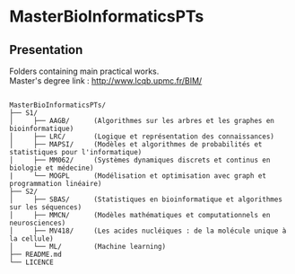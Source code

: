 # MasterBioInformaticsPTs

## Presentation

Folders containing main practical works.<br>
Master's degree link : http://www.lcqb.upmc.fr/BIM/

<pre><code>
MasterBioInformaticsPTs/
├── S1/
│     ├── AAGB/      (Algorithmes sur les arbres et les graphes en bioinformatique)
│     ├── LRC/ 	     (Logique et représentation des connaissances)   
│     ├── MAPSI/     (Modèles et algorithmes de probabilités et statistiques pour l'informatique)
│     ├── MM062/     (Systèmes dynamiques discrets et continus en biologie et médecine)
|     └── MOGPL      (Modélisation et optimisation avec graph et programmation linéaire)
├── S2/
│     ├── SBAS/      (Statistiques en bioinformatique et algorithmes sur les séquences)
│     ├── MMCN/      (Modèles mathématiques et computationnels en neurosciences)   
│     ├── MV418/     (Les acides nucléiques : de la molécule unique à la cellule)
│     └── ML/        (Machine learning)
├── README.md		          
└── LICENCE  
</pre></code>
